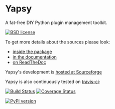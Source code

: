 Yapsy
=====

A fat-free DIY Python plugin management toolkit.

[![BSD license](http://img.shields.io/badge/license-BSD-green.png)](./package/LICENSE.txt)

To get more details about the sources please look: 
  * [inside the package](./package/README.txt)
  * [in the documentation](http://yapsy.sourceforge.net/)
  * [on ReadTheDoc](https://yapsy.readthedocs.org)


Yapsy's development is [hosted at Sourceforge](http://sourceforge.net/projects/yapsy/)

Yapsy is also continuously tested on [travis-ci](https://travis-ci.org): 

[![Build Status](https://travis-ci.org/tibonihoo/yapsy.png?branch=master)](https://travis-ci.org/tibonihoo/yapsy) 
[![Coverage Status](https://coveralls.io/repos/tibonihoo/yapsy/badge.png?branch=master)](https://coveralls.io/r/tibonihoo/yapsy?branch=master)

[![PyPI version](http://img.shields.io/pypi/v/Yapsy.png)](https://pypi.python.org/pypi/yapsy)

